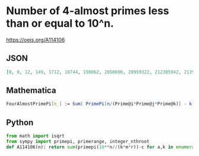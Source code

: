 # Number of 4\-almost primes less than or equal to 10^n\.
https://oeis.org/A114106
## JSON
```JSON
[0, 0, 12, 149, 1712, 18744, 198062, 2050696, 20959322, 212385942, 2139236881, 21454599814, 214499908019, 2139634739326, 21306682904040, 211905511283590, 2105504493045818, 20905484578206982]
```
## Mathematica
```Mathematica
FourAlmostPrimePi[n_] := Sum[ PrimePi[n/(Prime@i*Prime@j*Prime@k)] - k + 1, {i, PrimePi[n^(1/4)]}, {j, i, PrimePi[(n/Prime@i)^(1/3)]}, {k, j, PrimePi@Sqrt[n/(Prime@i*Prime@j)]}]; Table[ FourAlmostPrimePi[n], {n, 0, 13}]
```
## Python
```Python
from math import isqrt
from sympy import primepi, primerange, integer_nthroot
def A114106(n): return sum(primepi(10**n//(k*m*r))-c for a,k in enumerate(primerange(integer_nthroot(10**n,4)[0]+1)) for b,m in enumerate(primerange(k,integer_nthroot(10**n//k,3)[0]+1),a) for c,r in enumerate(primerange(m,isqrt(10**n//(k*m))+1),b)) # _Chai Wah Wu_, Aug 17 2024
```
